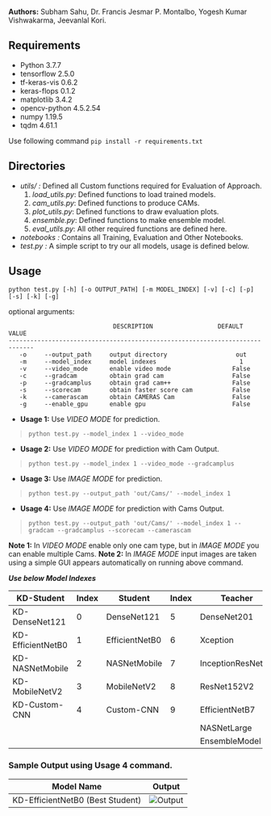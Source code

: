 <!-- # Automated Shorthand Recognition using Optimized DNNs
This repository contains code used in our paper ***"Automated Shorthand Writing Recognition using an Optimized Knowledge Distilled Fine-Tuned Deep Convolutional Neural Network"*** (under review). -->

**Authors:** Subham Sahu, Dr. Francis Jesmar P. Montalbo, Yogesh Kumar Vishwakarma, Jeevanlal Kori.

## Requirements
- Python 3.7.7
- tensorflow 2.5.0
- tf-keras-vis 0.6.2
- keras-flops 0.1.2
- matplotlib 3.4.2
- opencv-python 4.5.2.54
- numpy 1.19.5
- tqdm 4.61.1

Use following command
```pip install -r requirements.txt```

## Directories
- *utils/ :* Defined all Custom functions required for Evaluation of Approach.  
    1. *load_utils.py*: Defined functions to load trained models.
    2. *cam_utils.py*: Defined functions to produce CAMs.
    3. *plot_utils.py*: Defined functions to draw evaluation plots.
    4. *ensemble.py*: Defined functions to make ensemble model.
    5. *eval_utils.py*: All other required functions are defined here.
- *notebooks :* Contains all Training, Evaluation and Other Notebooks.
- *test.py :* A simple script to try our all models, usage is defined below. 


## Usage
```python test.py [-h] [-o OUTPUT_PATH] [-m MODEL_INDEX] [-v] [-c] [-p] [-s] [-k] [-g] ```

optional arguments:
```
                             DESCRIPTION                  DEFAULT VALUE
-----------------------------------------------------------------------------
   -o     --output_path     output directory                   out
   -m     --model_index     model indexes                       1
   -v     --video_mode      enable video mode                 False
   -c     --gradcam         obtain grad cam                   False
   -p     --gradcamplus     obtain grad cam++                 False
   -s     --scorecam        obtain faster score cam           False
   -k     --camerascam      obtain CAMERAS Cam                False
   -g     --enable_gpu      enable gpu                        False
 ```
 
- **Usage 1:** Use *VIDEO MODE* for prediction.

> ```python test.py --model_index 1 --video_mode```
 
- **Usage 2:** Use *VIDEO MODE* for prediction with Cam Output.

> ```python test.py --model_index 1 --video_mode --gradcamplus```

- **Usage 3:** Use *IMAGE MODE* for prediction.

> ```python test.py --output_path 'out/Cams/' --model_index 1```

- **Usage 4:** Use *IMAGE MODE* for prediction with Cams Output.

> ```python test.py --output_path 'out/Cams/' --model_index 1 --gradcam --gradcamplus --scorecam --camerascam```

**Note 1:** In *VIDEO MODE* enable only one cam type, but in *IMAGE MODE* you can enable multiple Cams.
**Note 2:** In *IMAGE MODE* input images are taken using a simple GUI appears automatically on running above command.
 
***Use below Model Indexes***

|     KD-Student      | Index   |    Student         |  Index   |    Teacher         | Index   |
| ------------------- | --------| -------------------| --------| ------------------- | --------|
|    KD-DenseNet121   |    0    | DenseNet121        |    5    | DenseNet201         |   10    |
|  KD-EfficientNetB0  |    1    |EfficientNetB0      |    6    |   Xception          |   11    |
|   KD-NASNetMobile   |    2    |NASNetMobile        |    7    |  InceptionResNetV2  |   12    |
|   KD-MobileNetV2    |    3    | MobileNetV2        |    8    |  ResNet152V2        |   13    |
| KD-Custom-CNN       |    4    | Custom-CNN         |    9    |  EfficientNetB7     |   14    |
||||                                                           |    NASNetLarge      |   15    |
||||                                                           |    EnsembleModel    |   16    |

### Sample Output using Usage 4 command.
|     Model Name      |   Output|
| ------------------- | --------|
| KD-EfficientNetB0 (Best Student) | ![Output](https://github.com/sub1120/PSR-KD/blob/master/out/Cams/KD-EfficientNetB0.png) |
